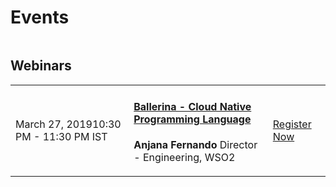 <script src="/js/events.js"></script>
<link rel="stylesheet" href="/css/events-page.css"></link>

# Events

<!-- <table class="cEventTable cWorkshopList">
<tr>
    <td class="cEventDateContainer"><span class="cEventDate">February 26, 2019</span>7:00 pm
    <p class="cEventLocation">War Memorial Opera House, San Francisco</p>
</td>
    <td class="cEventDetail"><a target="_blank" href="/learn/events/sensorium-2019"><h4>SENSORIUM</h4></a>
   The Arts Community is as iconic in San Francisco as the Technology Community. Ballerina.io is proud to be the presenting sponsor of Sensorium 2019 because it brings these communities together. 
  </p>
    </td>
    <td class="cEventURL"><a class="cEventRegistration" href="/learn/events/sensorium-2019">More Info</a></td>
</tr>
</table> -->


<!-- ## Workshops -->

<table class="cEventTable cWorkshopList">
<!-- <tr>
    <td class="cEventDateContainer"><span class="cEventDate">September 06, 2018</span>9:00 am
    <p class="cEventLocation">Broad Sanctuary, Westminster, London</p>
</td>
    <td class="cEventDetail"><a target="_blank" href="https://2018.container.camp/uk/schedule/cloud-native-programming-with-docker-and-kubernetes/"><h4>Cloud Native Programming with Docker and Kubernetes</h4></a>
    <p>
    <b>Lakmal Warusawithana,</b> Senior Director – Cloud Architecture, WSO2</p>
  </p>
    </td>
    <td class="cEventURL"><a class="cEventRegistration" href="https://2018.container.camp/uk/schedule/cloud-native-programming-with-docker-and-kubernetes/">Register Now</a></td>
</tr> -->

</table>


## Webinars

<table class="cEventTable cWebinarList">

<tr>
    <td class="cEventDateContainer"><span class="cEventDate">March 27, 2019</span>10:30 PM - 11:30 PM IST</td>
    <td class="cEventDetail"><a target="_blank" href="/learn/events/webinars/ballerina-cloud-native-programming-language/"><h4>Ballerina - Cloud Native Programming Language</h4></a>
    <p>
    <b>Anjana Fernando</b> Director - Engineering, WSO2 </p>
    <p>
   </td>
    <td class="cEventURL"><a class="cEventRegistration" href="/learn/events/webinars/ballerina-cloud-native-programming-language/">Register Now</a></td>
</tr>

</table>

<!-- ## Meetups -->

<!-- <table class="cEventTable cMeetupsList">
 <tr>
    <td class="cEventDateContainer"><span class="cEventDate">January 21, 2019 </span>6:30 PM to 8:30 PM
            <p class="cEventLocation">1061 Budapest, Paulay Ede u. 12. Budapest</p>
        </td>
        <td class="cEventDetail"><a target="_blank" href="https://www.meetup.com/Microservices-Budapest-Meetup/events/257128863/"><h4> Microservices Meetup</h4></a>
      </td>
        <td class="cEventURL"><a class="cEventRegistration" href="https://www.meetup.com/Microservices-Budapest-Meetup/events/257128863/" target="_blank">Register Now</a></td>
</tr>

</table>  -->

<!-- ## No upcoming events -->

<!-- ## Conferences -->


<!-- <table class="cEventTable cConferencesList"> 
   <tr>
      <td class="cEventDetail c2col" colspan="2">
        <img class="cEventLogo" src="https://con.ballerina.io/wp-content/themes/ballerinacon/images/bcon-logo.png"/>
      </td>
       <td class="cEventURL c2col" colspan="2"><a class="cEventRegistration" href="https://con.ballerina.io/?utm_source=ballerina.io%2Flearn%2Fevents%2F&utm_medium=link&utm_campaign=ballerina_con_2018" target="_blank">Register Now</a>
      </td> 
    </tr> 
    <tr>
      <td class="cEventDetail c2col" colspan="2">
        <img class="cEventLogo" src="https://con.ballerina.io/wp-content/themes/ballerinacon/images/bcon-logo.png"/>
      </td>
           <td class="cEventURL c2col" colspan="2"><a class="cEventRegistration" href="https://con.ballerina.io/?utm_source=bio&utm_medium=banner&utm_campaign=bio_top_banner" target="_blank">Register Now</a>
        </td>
    </tr> 
    <!-- <tr>
        <td class="cEventURL c2col" colspan="2"><a class="cEventRegistration" href="https://con.ballerina.io/?utm_source=bio&utm_medium=banner&utm_campaign=bio_top_banner" target="_blank">Register Now</a></td>
    </tr> 
     <tr>
      <td class="cEventDateContainer"><span class="cEventDate">February 20 - 24, 2019</span>
        <p class="cEventLocation">Oakland Convention Center</p>
        </td>
        <td class="cEventDetail"><a target="_blank" href="https://www.developerweek.com/conference/conference-schedule/"><h4>DEVELOPER WEEK</h4></a>
        <h4>Ballerina: A Modern Programming Language Focused on Cloud Native Applications (PRO WORKSHOP)</h4>
        <p>Speaker: Sameera Jayasoma</p>
        </td>
        <td class="cEventURL"><a class="cEventRegistration" href="https://www.developerweek.com/conference/conference-schedule/" target="_blank">More Info</a></td>
    </tr> 
    <tr>
      <td class="cEventDateContainer"><span class="cEventDate">February 20 - 24, 2019</span>
        <p class="cEventLocation">Oakland Convention Center</p>
        </td>
        <td class="cEventDetail"><a target="_blank" href="https://www.developerweek.com/conference/conference-schedule/"><h4>DEVELOPER WEEK</h4></a>
        <h4>Cloud Native Programing with Docker, Kubernetes and Ballerina (PRO WORKSHOP)</h4>
        <p>Speaker: Lakmal Warusawithana</p>
        </td>
        <td class="cEventURL"><a class="cEventRegistration" href="https://www.developerweek.com/conference/conference-schedule/" target="_blank">More Info</a></td>
    </tr>  
    <!-- <tr>
        <td class="cEventDateContainer"><span class="cEventDate">August 1, 2018</span>
        <p class="cEventLocation">New York Marriott Marquis</p>
        </td>
        <td class="cEventDetail"><a target="_blank" href="https://www.javasig.com/"><h4>JavaSig NY</h4></a>
        <p>Speaker: Tyler Jewell </p>
        </td>
        <td class="cEventURL"><a class="cEventRegistration" href="https://www.javasig.com/" target="_blank">More Info</a></td>
    </tr>  -->
   <!-- <tr>
        <td class="cEventDateContainer"><span class="cEventDate">September 9 - 14, 2018</span>
        <p class="cEventLocation">Sydney, Australia</p>
        </td>
        <td class="cEventDetail"><a target="_blank" href="http://bpm2018.web.cse.unsw.edu.au/keynotes.html"><h4>BPM 2018 </h4></a>
        <h4>Bringing Middleware to Everyday Developers with Ballerina</h4>
        <p>Speaker: Sanjiva Weerawarana </p>
        </td>
        <td class="cEventURL"><a class="cEventRegistration" href="http://bpm2018.web.cse.unsw.edu.au/keynotes.html" target="_blank">More Info</a></td>
    </tr> 
 </table> -->
